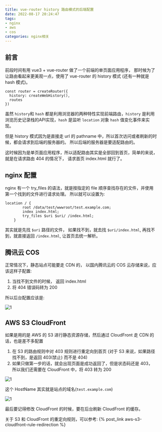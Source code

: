 ```yaml
---
title: vue-router history 路由模式的后端配置
date: 2022-08-17 20:24:47
tags: 
- nginx
- aws
- cos
categories: nginx相关
---
```

## 前言
前段时间有用 vue3 + vue-router 做了一个前端的单页面应用程序， 那时候为了让路由看起来更美观一点，使用了 vue-router 的 history 模式 (还有一种就是 hash 模式)。
```text
const router = createRouter({
  history: createWebHistory(),
  routes
})
```
虽然 `history`和 `hash` 都是利用浏览器的两种特性实现前端路由，`history` 是利用浏览历史记录栈的API实现，`hash` 是监听 `location` 对象 `hash` 值变化事件来实现。

但是 history 模式因为是直接走 url 的 pathname 中，所以首次访问或者刷新的时候，都会请求到后端的服务器的。 所以后端的服务器是要适配路由的。 

这时候因为是单页面应用程序，所以适配路由其实是全部回到首页，简单的来说，就是在请求路由 404 的情况下， 请求首页 index.html 就行了。
<!--more-->
## nginx 配置
nginx 有一个 try_files 的语法，就是按指定的 file 顺序查找存在的文件，并使用第一个找到的文件进行请求处理。 所以就可以设置为:
```text
location / {
        root /data/test/wwwroot/test.example.com;
        index index.html;
        try_files $uri $uri/ /index.html;
    }
```

其实就是先找 `$uri` 路径的文件， 如果找不到，就去找 `$uri/index.html`, 再找不到，就直接返回 `/index.html`, 让首页去统一解析。

## 腾讯云 COS
正常情况下，静态站点可能要走 CDN 的， 以国内腾讯云的 COS 云存储来说，应该这样子配置:
1. 当找不到文件的时候， 返回 index.html
2. 将 404 错误码转为 200

所以后台配置应该是:

![1](1.png)

## AWS S3 CloudFront
如果是用的是 AWS 的 S3 进行静态资源存储，然后通过 CloudFront 走 CDN 的话，也是差不多配置
1. 在 S3 的路由规则中对 403 规则进行重定向到首页 (对于 S3 来说，如果路径找不到，是返回 403(禁止) 而不是 404)
2. 如果只做第一步的话，就会出现页面是成功返回了，但是状态码还是 403， 所以我们还需要在 CloudFront 中，将 403 转为 200

![1](2.png)

这个 HostName 其实就是站点的域名(`test.example.com`)

![1](3.png)

最后要记得修改 CloudFront 的时候，要在后台刷新 CloudFront 的缓存。

关于 S3 和 CloudFront 的重定向规则，可以参考: {% post_link aws-s3-cloudfront-rule-redirection %}
